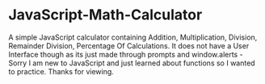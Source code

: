 # JavaScript-Math-Calculator
A simple JavaScript calculator containing Addition, Multiplication, Division, Remainder Division, Percentage Of Calculations. It does not have a User Interface though as its just made through prompts and window.alerts - Sorry I am new to JavaScript and just learned about functions so I wanted to practice. Thanks for viewing.

